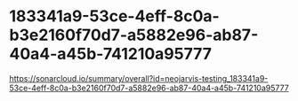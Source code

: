 # 183341a9-53ce-4eff-8c0a-b3e2160f70d7-a5882e96-ab87-40a4-a45b-741210a95777
https://sonarcloud.io/summary/overall?id=neojarvis-testing_183341a9-53ce-4eff-8c0a-b3e2160f70d7-a5882e96-ab87-40a4-a45b-741210a95777
